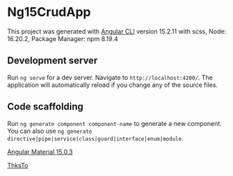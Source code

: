 # Ng15CrudApp

This project was generated with [Angular CLI](https://github.com/angular/angular-cli) version 15.2.11 with scss, Node: 16.20.2, Package Manager: npm 8.19.4

## Development server

Run `ng serve` for a dev server. Navigate to `http://localhost:4200/`. The application will automatically reload if you change any of the source files.

## Code scaffolding

Run `ng generate component component-name` to generate a new component. You can also use `ng generate directive|pipe|service|class|guard|interface|enum|module`.

[Angular Material 15.0.3](https://v15.material.angular.io/)

[ThksTo](https://www.youtube.com/watch?v=4mKY_yDq64g&ab_channel=TechnicalBabaji)
